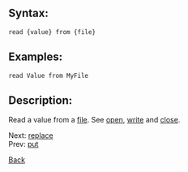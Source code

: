 ## Syntax:
`read {value} from {file}`
## Examples:
`read Value from MyFile`

## Description:
Read a value from a [file](file.md). See [open](open.md), [write](write.md) and [close](close.md).

Next: [replace](replace.md)  
Prev: [put](put.md)

[Back](../../README.md)
